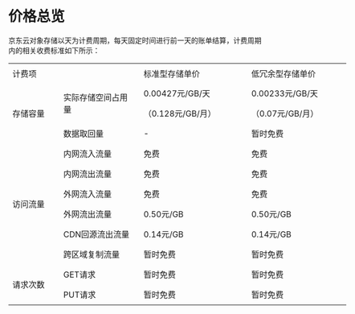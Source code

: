 # 价格总览

京东云对象存储以天为计费周期，每天固定时间进行前一天的账单结算，计费周期内的相关收费标准如下所示：

<body link="#0563C1" vlink="#954F72">

<table border=0 cellpadding=0 cellspacing=0 width=673 style='border-collapse:
 collapse;table-layout:fixed;width:505pt;border-spacing: 0px;font-variant-ligatures: normal;
 font-variant-caps: normal;orphans: 2;text-align:start;widows: 2;-webkit-text-stroke-width: 0px;
 text-decoration-style: initial;text-decoration-color: initial'>
 <col width=96 style='mso-width-source:userset;mso-width-alt:3072;width:72pt'>
 <col width=160 style='mso-width-source:userset;mso-width-alt:5120;width:120pt'>
 <col width=219 style='mso-width-source:userset;mso-width-alt:6997;width:164pt'>
 <col width=198 style='mso-width-source:userset;mso-width-alt:6336;width:149pt'>
 <tr height=40 style='mso-height-source:userset;height:30.0pt'>
  <td colspan=2 height=40 class=xl65 width=256 style='height:30.0pt;width:192pt'>计费项</td>
  <td class=xl65 width=219 style='border-left:none;width:164pt'>标准型存储单价</td>
  <td class=xl65 width=198 style='border-left:none;width:149pt'>低冗余型存储单价</td>
 </tr>
 <tr height=40 style='mso-height-source:userset;height:30.0pt'>
  <td rowspan=3 height=120 class=xl66 width=96 style='height:90.0pt;border-top:
  none;width:72pt'>存储容量</td>
  <td rowspan=2 class=xl66 width=160 style='border-top:none;width:120pt'>实际存储空间占用量</td>
  <td class=xl66 width=219 style='border-top:none;border-left:none;width:164pt'>0.00427元/GB/天</td>
  <td class=xl66 width=198 style='border-top:none;border-left:none;width:149pt'>0.00233元/GB/天</td>
 </tr>
 <tr height=40 style='mso-height-source:userset;height:30.0pt'>
  <td height=40 class=xl66 width=219 style='height:30.0pt;border-top:none;
  border-left:none;width:164pt'>（0.128元/GB/月）</td>
  <td class=xl66 width=198 style='border-top:none;border-left:none;width:149pt'>（0.07元/GB/月）</td>
 </tr>
 <tr height=40 style='mso-height-source:userset;height:30.0pt'>
  <td height=40 class=xl66 width=160 style='height:30.0pt;border-top:none;
  border-left:none;width:120pt'>数据取回量</td>
  <td class=xl66 width=219 style='border-top:none;border-left:none;width:164pt'>-</td>
  <td class=xl66 width=198 style='border-top:none;border-left:none;width:149pt'>暂时免费</td>
 </tr>
 <tr height=40 style='mso-height-source:userset;height:30.0pt'>
  <td rowspan=6 height=240 class=xl66 width=96 style='height:180.0pt;
  border-top:none;width:72pt'>访问流量</td>
  <td class=xl66 width=160 style='border-top:none;border-left:none;width:120pt'>内网流入流量</td>
  <td class=xl66 width=219 style='border-top:none;border-left:none;width:164pt'>免费</td>
  <td class=xl66 width=198 style='border-top:none;border-left:none;width:149pt'>免费</td>
 </tr>
 <tr height=40 style='mso-height-source:userset;height:30.0pt'>
  <td height=40 class=xl66 width=160 style='height:30.0pt;border-top:none;
  border-left:none;width:120pt'>内网流出流量</td>
  <td class=xl66 width=219 style='border-top:none;border-left:none;width:164pt'>免费</td>
  <td class=xl66 width=198 style='border-top:none;border-left:none;width:149pt'>免费</td>
 </tr>
 <tr height=40 style='mso-height-source:userset;height:30.0pt'>
  <td height=40 class=xl66 width=160 style='height:30.0pt;border-top:none;
  border-left:none;width:120pt'>外网流入流量</td>
  <td class=xl66 width=219 style='border-top:none;border-left:none;width:164pt'>免费</td>
  <td class=xl66 width=198 style='border-top:none;border-left:none;width:149pt'>免费</td>
 </tr>
 <tr height=40 style='mso-height-source:userset;height:30.0pt'>
  <td height=40 class=xl66 width=160 style='height:30.0pt;border-top:none;
  border-left:none;width:120pt'>外网流出流量</td>
  <td class=xl66 width=219 style='border-top:none;border-left:none;width:164pt'>0.50元/GB</td>
  <td class=xl66 width=198 style='border-top:none;border-left:none;width:149pt'>0.50元/GB</td>
 </tr>
 <tr height=40 style='mso-height-source:userset;height:30.0pt'>
  <td height=40 class=xl66 width=160 style='height:30.0pt;border-top:none;
  border-left:none;width:120pt'>CDN回源流出流量</td>
  <td class=xl66 width=219 style='border-top:none;border-left:none;width:164pt'>0.14元/GB</td>
  <td class=xl66 width=198 style='border-top:none;border-left:none;width:149pt'>0.14元/GB</td>
 </tr>
 <tr height=40 style='mso-height-source:userset;height:30.0pt'>
  <td height=40 class=xl66 width=160 style='height:30.0pt;border-top:none;
  border-left:none;width:120pt'>跨区域复制流量</td>
  <td class=xl66 width=219 style='border-top:none;border-left:none;width:164pt'>暂时免费</td>
  <td class=xl66 width=198 style='border-top:none;border-left:none;width:149pt'>暂时免费</td>
 </tr>
 <tr height=40 style='mso-height-source:userset;height:30.0pt'>
  <td rowspan=2 height=80 class=xl66 width=96 style='height:60.0pt;border-top:
  none;width:72pt'>请求次数</td>
  <td class=xl66 width=160 style='border-top:none;border-left:none;width:120pt'>GET请求</td>
  <td class=xl66 width=219 style='border-top:none;border-left:none;width:164pt'>暂时免费</td>
  <td class=xl66 width=198 style='border-top:none;border-left:none;width:149pt'>暂时免费</td>
 </tr>
 <tr height=40 style='mso-height-source:userset;height:30.0pt'>
  <td height=40 class=xl66 width=160 style='height:30.0pt;border-top:none;
  border-left:none;width:120pt'>PUT请求</td>
  <td class=xl66 width=219 style='border-top:none;border-left:none;width:164pt'>暂时免费</td>
  <td class=xl66 width=198 style='border-top:none;border-left:none;width:149pt'>暂时免费</td>
 </tr>
</table>
